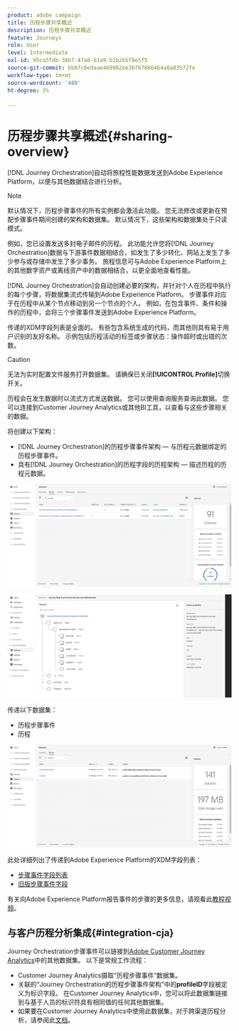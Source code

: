 ```yaml
---
product: adobe campaign
title: 历程步骤共享概述
description: 历程步骤共享概述
feature: Journeys
role: User
level: Intermediate
exl-id: 95ca5fdb-38b7-47a0-b1a9-b1b26bf8e5f5
source-git-commit: bb07c0edaae469962ee3bf678664b4a0a83572fe
workflow-type: tm+mt
source-wordcount: '489'
ht-degree: 3%

---
```


# 历程步骤共享概述{#sharing-overview}

[!DNL Journey Orchestration]自动将旅程性能数据发送到Adobe Experience Platform，以便与其他数据结合进行分析。

>[!NOTE]
>
>默认情况下，历程步骤事件的所有实例都会激活此功能。 您无法修改或更新在预配步骤事件期间创建的架构和数据集。 默认情况下，这些架构和数据集处于只读模式。

例如，您已设置发送多封电子邮件的历程。 此功能允许您将[!DNL Journey Orchestration]数据与下游事件数据相结合，如发生了多少转化、网站上发生了多少参与或存储中发生了多少事务。 旅程信息可与Adobe Experience Platform上的其他数字资产或离线资产中的数据相结合，以更全面地查看性能。

[!DNL Journey Orchestration]会自动创建必要的架构，并针对个人在历程中执行的每个步骤，将数据集流式传输到Adobe Experience Platform。 步骤事件对应于在历程中从某个节点移动到另一个节点的个人。 例如，在包含事件、条件和操作的历程中，会将三个步骤事件发送到Adobe Experience Platform。

传递的XDM字段列表是全面的。 有些包含系统生成的代码，而其他则具有易于用户识别的友好名称。 示例包括历程活动的标签或步骤状态：操作超时或出错的次数。

>[!CAUTION]
>
>无法为实时配置文件服务打开数据集。 请确保已关闭&#x200B;**[!UICONTROL Profile]**&#x200B;切换开关。

历程会在发生数据时以流式方式发送数据。 您可以使用查询服务查询此数据。 您可以连接到Customer Journey Analytics或其他BI工具，以查看与这些步骤相关的数据。

将创建以下架构：

* [!DNL Journey Orchestration]的历程步骤事件架构 — 与历程元数据绑定的历程步骤事件。
* 具有[!DNL Journey Orchestration]的历程字段的历程架构 — 描述历程的历程元数据。

![](../assets/sharing1.png)

![](../assets/sharing2.png)

传递以下数据集：

* 历程步骤事件
* 历程

![](../assets/sharing3.png)

此处详细列出了传递到Adobe Experience Platform的XDM字段列表：

* [步骤事件字段列表](../building-journeys/sharing-field-list.md)
* [旧版步骤事件字段](../building-journeys/sharing-legacy-fields.md)

有关向Adobe Experience Platform报告事件的步骤的更多信息，请观看此[教程视频](https://experienceleague.adobe.com/docs/journey-orchestration-learn/tutorials/reporting-step-events-to-adobe-experience-platform.html)。

## 与客户历程分析集成{#integration-cja}

Journey Orchestration步骤事件可以链接到[Adobe Customer Journey Analytics](https://experienceleague.adobe.com/docs/analytics-platform/using/cja-overview/cja-overview.html?lang=zh-Hans)中的其他数据集。 以下是常规工作流程：

* Customer Journey Analytics摄取“历程步骤事件”数据集。
* 关联的“Journey Orchestration的历程步骤事件架构”中的&#x200B;**profileID**&#x200B;字段被定义为标识字段。 在Customer Journey Analytics中，您可以将此数据集链接到与基于人员的标识符具有相同值的任何其他数据集。
* 如果要在Customer Journey Analytics中使用此数据集，对于跨渠道历程分析，请参阅此[文档](https://experienceleague.adobe.com/docs/analytics-platform/using/cja-usecases/cross-channel.html)。

